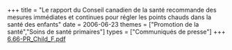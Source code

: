 +++
title = "Le rapport du Conseil canadien de la santé recommande des mesures immédiates et continues pour régler les points chauds dans la santé des enfants"
date = 2006-06-23
themes = ["Promotion de la santé","Soins de santé primaires"]
types = ["Communiqués de presse"]
+++
[6.66-PR_Child_F.pdf](/files/6.66-PR_Child_F.pdf)

